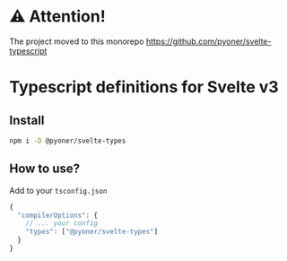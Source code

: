 # ⚠️ Attention!
The project moved to this monorepo https://github.com/pyoner/svelte-typescript


# Typescript definitions for Svelte v3

## Install
```bash
npm i -D @pyoner/svelte-types
```

## How to use?

Add to your `tsconfig.json`
```javascript
{
  "compilerOptions": {
    // ... your config
    "types": ["@pyoner/svelte-types"]
  }
}
```

